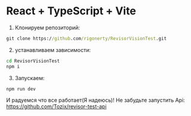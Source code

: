 # React + TypeScript + Vite

1) Клонируем репозиторий:
```cmd
git clone https://github.com/rigonerty/RevisorVisionTest.git
```
2) устанавливаем зависимости:

```cmd
cd RevisorVisionTest
npm i
```

3) Запускаем:

```cmd
npm run dev
```
И радуемся что все работает(Я надеюсь)! Не забудьте запустить Api: https://github.com/Tozix/revisor-test-api
